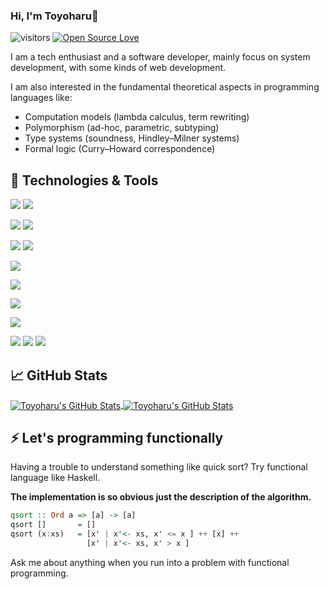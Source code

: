 ### Hi, I'm Toyoharu👋
 ![visitors](https://visitor-badge.glitch.me/badge?page_id=toyoh3232)
 [![Open Source Love](https://badges.frapsoft.com/os/v1/open-source.svg?v=102)](https://github.com/ellerbrock/open-source-badge/)

I am a tech enthusiast and a software developer, mainly focus on system development, with some kinds of web development.

I am also interested in the fundamental theoretical aspects in programming languages like:

- Computation models (lambda calculus, term rewriting)
- Polymorphism (ad-hoc, parametric, subtyping)
- Type systems (soundness, Hindley–Milner systems)
- Formal logic (Curry–Howard correspondence)

## 🔧 Technologies & Tools

![](https://img.shields.io/badge/OS-Fedora-informational?style=flat&logo=fedora&logoColor=white&color=6aa6f8)
![](https://img.shields.io/badge/OS-Windows/WSL-informational?style=flat&logo=windows&logoColor=white&color=6aa6f8)

![](https://img.shields.io/badge/Editor-VS_Code-informational?style=flat&logo=visual-studio-code&logoColor=white&color=6aa6f8)
![](https://img.shields.io/badge/Shell-Zsh-informational?style=flat&logo=gnu-bash&logoColor=white&color=6aa6f8)

![](https://img.shields.io/badge/Code-C++-informational?style=flat&logo=c%2B%2B&logoColor=white&color=6aa6f8)
![](https://img.shields.io/badge/Code-Rust-informational?style=flat&logo=rust&logoColor=white&color=6aa6f8)

![](https://img.shields.io/badge/Code-Go-informational?style=flat&logo=go&logoColor=white&color=6aa6f8)

![](https://img.shields.io/badge/Code-C%23-informational?style=flat&logo=c-sharp&logoColor=white&color=6aa6f8)

![](https://img.shields.io/badge/Code-TypeScript-informational?style=flat&logo=typescript&logoColor=white&color=6aa6f8)

![](https://img.shields.io/badge/Code-Haskell-informational?style=flat&logo=haskell&logoColor=white&color=6aa6f8)

![](https://img.shields.io/badge/Tools-NodeJS-informational?style=flat&logo=node.js&logoColor=white&color=6aa6f8)
![](https://img.shields.io/badge/Tools-Redis-informational?style=flat&logo=redis&logoColor=white&color=6aa6f8)
![](https://img.shields.io/badge/Tools-Docker-informational?style=flat&logo=docker&logoColor=white&color=6aa6f8)


## 📈 GitHub Stats
<a href="https://github.com/toyoh3232">
  <img align="center" src="https://github-readme-stats.vercel.app/api/top-langs/?username=toyoh3232&hide=c%2B%2B,c,html&title_color=6aa6f8&text_color=8a919a&icon_color=6aa6f8&bg_color=0e1116" alt="Toyoharu's GitHub Stats" />
</a>

<a href="https://github.com/toyoh3232">
  <img align="center" src="https://github-readme-stats.vercel.app/api?username=toyoh3232&show_icons=true&line_height=27&count_private=true&title_color=6aa6f8&text_color=8a919a&icon_color=6aa6f8&bg_color=0e1116"  alt="Toyoharu's GitHub Stats" />
</a>


## ⚡ Let's programming functionally
Having a trouble to understand something like quick sort? Try functional language like Haskell. 

**The implementation is so obvious just the description of the algorithm.**
 ```haskell
 qsort :: Ord a => [a] -> [a]
 qsort []       = []
 qsort (x:xs)   = [x' | x'<- xs, x' <= x ] ++ [x] ++ 
                  [x' | x'<- xs, x' > x ]
 ```

Ask me about anything when you run into a problem with functional programming.

<!--
**toyoh3232/toyoh3232** is a ✨ _special_ ✨ repository because its `README.md` (this file) appears on your GitHub profile.

Here are some ideas to get you started:

- 🔭 I’m currently working on ...
- 🌱 I’m currently learning ...
- 👯 I’m looking to collaborate on ...
- 🤔 I’m looking for help with ...
- 💬 Ask me about ...
- 📫 How to reach me: ...
- 😄 Pronouns: ...
- ⚡ Fun fact: ...
-->
